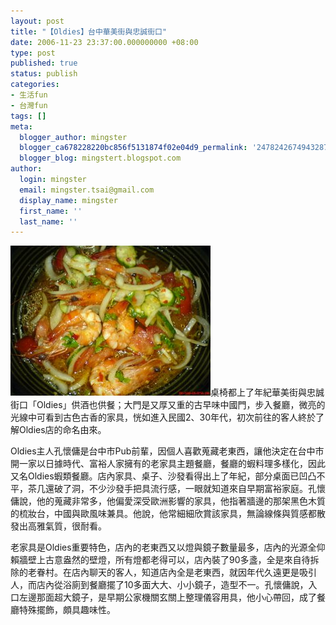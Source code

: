 ```yaml
---
layout: post
title: "【Oldies】台中華美街與忠誠街口"
date: 2006-11-23 23:37:00.000000000 +08:00
type: post
published: true
status: publish
categories:
- 生活fun
- 台灣fun
tags: []
meta:
  blogger_author: mingster
  blogger_ca678228220bc856f5131874f02e04d9_permalink: '247824267494328774'
  blogger_blog: mingstert.blogspot.com
author:
  login: mingster
  email: mingster.tsai@gmail.com
  display_name: mingster
  first_name: ''
  last_name: ''
---
```

<p><a href="http://photos1.blogger.com/x/blogger2/6950/948/1600/646515/DSC00589.jpg"><img alt="" src="/img/DSC00589.jpg" border="0" /></a>桌椅都上了年紀華美街與忠誠街口「Oldies」供酒也供餐；大門是又厚又重的古早味中國門，步入餐廳，微亮的光線中可看到古色古香的家具，恍如進入民國2、30年代，初次前往的客人終於了解Oldies店的命名由來。</p>
<p>Oldies主人孔懷傭是台中市Pub前輩，因個人喜歡蒐藏老東西，讓他決定在台中市開一家以日據時代、富裕人家擁有的老家具主題餐廳，餐廳的蝦料理多樣化，因此又名Oldies蝦類餐廳。店內家具、桌子、沙發看得出上了年紀，部分桌面已凹凸不平，茶几還破了洞，不少沙發手把具流行感，一眼就知道來自早期富裕家庭。孔懷傭說，他的蒐藏非常多，他偏愛深受歐洲影響的家具，他指著牆邊的那架黑色木質的梳妝台，中國與歐風味兼具。他說，他常細細欣賞該家具，無論線條與質感都散發出高雅氣質，很耐看。</p>
<p>老家具是Oldies重要特色，店內的老東西又以燈與鏡子數量最多，店內的光源全仰賴牆壁上古意盎然的壁燈，所有燈都老得可以，店內裝了90多盞，全是來自待拆除的老眷村。在店內聊天的客人，知道店內全是老東西，就因年代久遠更是吸引人，而店內從浴廁到餐廳擺了10多面大大、小小鏡子，造型不一。孔懷傭說，入口左邊那面超大鏡子，是早期公家機關玄關上整理儀容用具，他小心帶回，成了餐廳特殊擺飾，頗具趣味性。</p>
